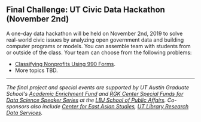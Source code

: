 ## Final Challenge: UT Civic Data Hackathon (November 2nd)

A one-day data hackathon will be held on November 2nd, 2019 to solve real-world civic issues by analyzing open government data and building computer programs or models. You can assemble team with students from or outside of the class. Your team can choose from the following problems:

- [Classifying Nonprofits Using 990 Forms](/assets/problem_description_CDH_990forms.pdf).
- More topics TBD.

---
*The final project and special events are supported by UT Austin Graduate School's [Academic Enrichment Fund](https://gradschool.utexas.edu/finances/academic-enrichment) and [RGK Center Special Funds for Data Science Speaker Series](https://rgkcenter.org/) at the [LBJ School of Public Affairs](https://lbj.utexas.edu/). Co-sponsors also include [Center for East Asian Studies](https://liberalarts.utexas.edu/asianstudies/), [UT Library Research Data Services](https://www.lib.utexas.edu/research-help-support/research-data-services).*